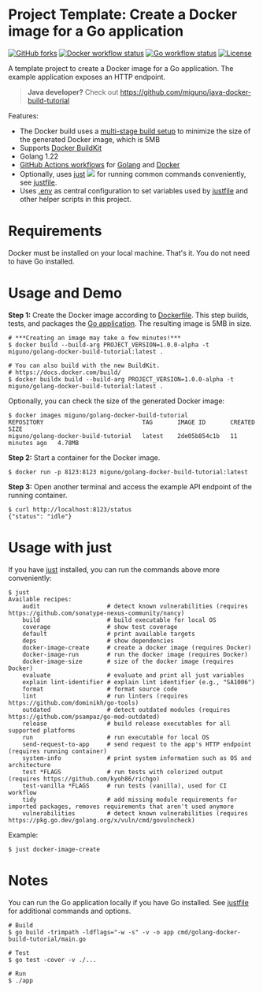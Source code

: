 # Project Template: Create a Docker image for a Go application

[![GitHub forks](https://img.shields.io/github/forks/miguno/golang-docker-build-tutorial)](https://github.com/miguno/golang-docker-build-tutorial/fork)
[![Docker workflow status](https://github.com/miguno/golang-docker-build-tutorial/actions/workflows/docker-image.yml/badge.svg)](https://github.com/miguno/golang-docker-build-tutorial/actions/workflows/docker-image.yml)
[![Go workflow status](https://github.com/miguno/golang-docker-build-tutorial/actions/workflows/go.yml/badge.svg)](https://github.com/miguno/golang-docker-build-tutorial/actions/workflows/go.yml)
[![License](https://img.shields.io/badge/License-Apache%202.0-blue.svg)](https://opensource.org/licenses/Apache-2.0)

A template project to create a Docker image for a Go application.
The example application exposes an HTTP endpoint.

> **Java developer?** Check out https://github.com/miguno/java-docker-build-tutorial

Features:

- The Docker build uses a
  [multi-stage build setup](https://docs.docker.com/build/building/multi-stage/)
  to minimize the size of the generated Docker image, which is 5MB
- Supports [Docker BuildKit](https://docs.docker.com/build/)
- Golang 1.22
- [GitHub Actions workflows](https://github.com/miguno/golang-docker-build-tutorial/actions) for
  [Golang](https://github.com/miguno/golang-docker-build-tutorial/actions/workflows/go.yml)
  and
  [Docker](https://github.com/miguno/golang-docker-build-tutorial/actions/workflows/docker-image.yml)
- Optionally, uses
  [just](https://github.com/casey/just)
  ![](https://img.shields.io/github/stars/casey/just)
  for running common commands conveniently, see [justfile](justfile).
- Uses [.env](.env) as central configuration to set variables used by
  [justfile](justfile) and other helper scripts in this project.

# Requirements

Docker must be installed on your local machine. That's it. You do not need to
have Go installed.

# Usage and Demo

**Step 1:** Create the Docker image according to [Dockerfile](Dockerfile).
This step builds, tests, and packages the [Go application](app.go).
The resulting image is 5MB in size.

```shell
# ***Creating an image may take a few minutes!***
$ docker build --build-arg PROJECT_VERSION=1.0.0-alpha -t miguno/golang-docker-build-tutorial:latest .

# You can also build with the new BuildKit.
# https://docs.docker.com/build/
$ docker buildx build --build-arg PROJECT_VERSION=1.0.0-alpha -t miguno/golang-docker-build-tutorial:latest .
```

Optionally, you can check the size of the generated Docker image:

```shell
$ docker images miguno/golang-docker-build-tutorial
REPOSITORY                            TAG       IMAGE ID       CREATED          SIZE
miguno/golang-docker-build-tutorial   latest    2de05b854c1b   11 minutes ago   4.78MB
```

**Step 2:** Start a container for the Docker image.

```shell
$ docker run -p 8123:8123 miguno/golang-docker-build-tutorial:latest
```

**Step 3:** Open another terminal and access the example API endpoint of the
running container.

```shell
$ curl http://localhost:8123/status
{"status": "idle"}
```

# Usage with just

If you have [just](https://github.com/casey/just) installed, you can run the
commands above more conveniently:

```shell
$ just
Available recipes:
    audit                   # detect known vulnerabilities (requires https://github.com/sonatype-nexus-community/nancy)
    build                   # build executable for local OS
    coverage                # show test coverage
    default                 # print available targets
    deps                    # show dependencies
    docker-image-create     # create a docker image (requires Docker)
    docker-image-run        # run the docker image (requires Docker)
    docker-image-size       # size of the docker image (requires Docker)
    evaluate                # evaluate and print all just variables
    explain lint-identifier # explain lint identifier (e.g., "SA1006")
    format                  # format source code
    lint                    # run linters (requires https://github.com/dominikh/go-tools)
    outdated                # detect outdated modules (requires https://github.com/psampaz/go-mod-outdated)
    release                 # build release executables for all supported platforms
    run                     # run executable for local OS
    send-request-to-app     # send request to the app's HTTP endpoint (requires running container)
    system-info             # print system information such as OS and architecture
    test *FLAGS             # run tests with colorized output (requires https://github.com/kyoh86/richgo)
    test-vanilla *FLAGS     # run tests (vanilla), used for CI workflow
    tidy                    # add missing module requirements for imported packages, removes requirements that aren't used anymore
    vulnerabilities         # detect known vulnerabilities (requires https://pkg.go.dev/golang.org/x/vuln/cmd/govulncheck)
```

Example:

```shell
$ just docker-image-create
```

# Notes

You can run the Go application locally if you have Go installed.
See [justfile](justfile) for additional commands and options.

```shell
# Build
$ go build -trimpath -ldflags="-w -s" -v -o app cmd/golang-docker-build-tutorial/main.go

# Test
$ go test -cover -v ./...

# Run
$ ./app
```

